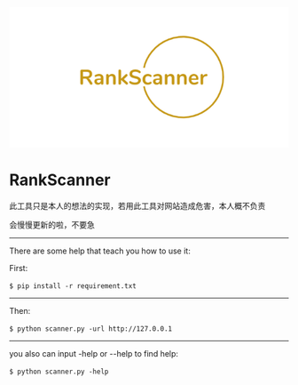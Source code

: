 ![logo](./Others/img/logo.png)
# RankScanner
此工具只是本人的想法的实现，若用此工具对网站造成危害，本人概不负责

会慢慢更新的啦，不要急

---
There are some help that teach you how to use it:

First:

`$ pip install -r requirement.txt`

---

Then:

`$ python scanner.py -url http://127.0.0.1`

---

you also can input -help or --help to find help:

`$ python scanner.py -help`


